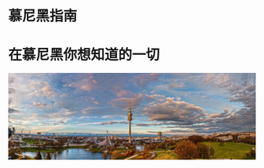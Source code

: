 <!-- _coverpage.md -->

# 慕尼黑指南
# 在慕尼黑你想知道的一切


<!-- [Github](https://github.com/david990917/Starky-Docsify)
[Design](/my-own-docsify/) -->




![](_media/olym_munich_1920.jpg)

